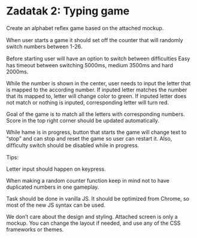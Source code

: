 # Zadatak 2: Typing game

Create an alphabet reﬂex game based on the attached mockup. 

When user starts a game it should set off the counter that will randomly switch numbers between 1-26. 

Before starting user will have an option to switch between difﬁculties Easy has timeout between switching 5000ms, medium 3500ms and hard 2000ms. 

While the number is shown in the center, user needs to input the letter that is mapped to the according number. If inputed letter matches the number that its mapped to, letter will change color to green. If inputed letter does not match or nothing is inputed, corresponding letter will turn red. 

Goal of the game is to match all the letters with corresponding numbers.  Score in the top right corner should be updated automatically.

While hame is in progress, button that starts the game will change text to “stop” and can stop and reset the game so user can restart it. Also, difﬁculty switch should be disabled while in progress. 

Tips: 

Letter input should happen on keypress.

When making a random counter function keep in mind not to have duplicated numbers in one gameplay.

Task should be done in vanilla JS. It should be optimized from Chrome, so most of the new JS syntax can be used. 

We don’t care about the design and styling. Attached screen is only a mockup. You can change the layout if needed, and use any of the CSS frameworks or themes. 
